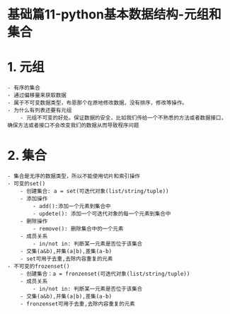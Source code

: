 # 基础篇11-python基本数据结构-元组和集合
# 1. 元组
    - 有序的集合
    - 通过偏移量来获取数据
    - 属于不可变数据类型，布恩那个在原地修改数据，没有排序，修改等操作。
    - 为什么有列表还要有元组
        - 元组不可变的好处。保证数据的安全，比如我们传给一个不熟悉的方法或者数据接口，确保方法或者接口不会改变我们的数据从而导致程序问题
# 2. 集合
    - 集合是无序的数据类型，所以不能使用切片和索引操作
    - 可变的set()
        - 创建集合: a = set(可迭代对象(list/string/tuple))
        - 添加操作
            - add():添加一个元素到集合中
            - updete(): 添加一个可迭代对象的每一个元素到集合中
        - 删除操作
            - remove(): 删除集合中的一个元素
        - 成员关系 
            - in/not in: 判断某一元素是否位于该集合
        - 交集(a&b),并集(a|b),差集(a-b)
        - set可用于去重,去除内容重复的元素
    - 不可变的frozenset()
        - 创建集合：a = fronzenset(可迭代对象(list/string/tuple))
        - 成员关系 
            - in/not in: 判断某一元素是否位于该集合
        - 交集(a&b),并集(a|b),差集(a-b)
        - fronzenset可用于去重,去除内容重复的元素
 